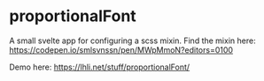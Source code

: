 # proportionalFont
A small svelte app for configuring a scss mixin. Find the mixin here: https://codepen.io/smlsvnssn/pen/MWpMmoN?editors=0100

Demo here: https://lhli.net/stuff/proportionalFont/